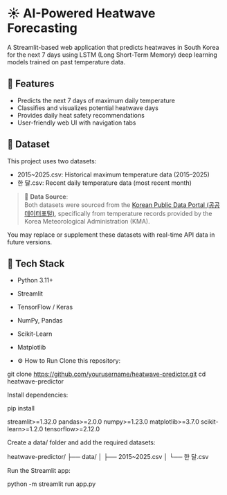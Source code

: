 # ☀️ AI-Powered Heatwave Forecasting

A Streamlit-based web application that predicts heatwaves in South Korea for the next 7 days using LSTM (Long Short-Term Memory) deep learning models trained on past temperature data.

## 📌 Features

- Predicts the next 7 days of maximum daily temperature
- Classifies and visualizes potential heatwave days
- Provides daily heat safety recommendations
- User-friendly web UI with navigation tabs

## 📁 Dataset

This project uses two datasets:

- 2015~2025.csv: Historical maximum temperature data (2015–2025)
- 한 달.csv: Recent daily temperature data (most recent month)

> 📌 **Data Source**:  
> Both datasets were sourced from the [Korean Public Data Portal (공공데이터포털)](https://www.data.go.kr), specifically from temperature records provided by the Korea Meteorological Administration (KMA).

You may replace or supplement these datasets with real-time API data in future versions.

## 🔧 Tech Stack

- Python 3.11+
- Streamlit
- TensorFlow / Keras
- NumPy, Pandas
- Scikit-Learn
- Matplotlib

- ⚙️ How to Run
Clone this repository:

git clone https://github.com/yourusername/heatwave-predictor.git
cd heatwave-predictor

Install dependencies:

pip install

streamlit>=1.32.0
pandas>=2.0.0
numpy>=1.23.0
matplotlib>=3.7.0
scikit-learn>=1.2.0
tensorflow>=2.12.0

Create a data/ folder and add the required datasets:

heatwave-predictor/
├── data/
│   ├── 2015~2025.csv
│   └── 한 달.csv

Run the Streamlit app:

python -m streamlit run app.py
